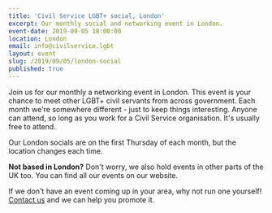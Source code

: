 ```yaml
---
title: 'Civil Service LGBT+ social, London'
excerpt: Our monthly social and networking event in London.
event-date: 2019-09-05 18:00:00
location: London
email: info@civilservice.lgbt
layout: event
slug: /2019/09/05/london-social
published: true
---
```

Join us for our monthly a networking event in London. This event is your chance to meet other LGBT+ civil servants from across government. Each month we're somewhere different - just to keep things interesting. Anyone can attend, so long as you work for a Civil Service organisation. It's usually free to attend.

Our London socials are on the first Thursday of each month, but the location changes each time.

**Not based in London?** Don't worry, we also hold events in other parts of the UK too. You can find all our events on our website.

If we don't have an event coming up in your area, why not run one yourself! [Contact us](/about/contact-us/) and we can help you promote it.